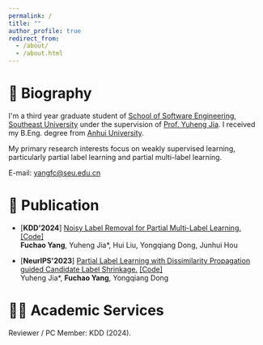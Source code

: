 ```yaml
---
permalink: /
title: ""
author_profile: true
redirect_from: 
  - /about/
  - /about.html
---
```


# 🎈 Biography

I'm a third year graduate student of [School of Software Engineering](https://cose.seu.edu.cn/), [Southeast University](https://www.seu.edu.cn/) under the supervision of [Prof. Yuheng Jia](https://jyh-learning.github.io/index.html). I received my B.Eng. degree from [Anhui University](https://www.ahu.edu.cn/).

My primary research interests focus on weakly supervised learning, particularly partial label learning and partial multi-label learning.

E-mail: <yangfc@seu.edu.cn>

# 📝 Publication

- [**KDD'2024**] [Noisy Label Removal for Partial Multi-Label Learning.](https://dl.acm.org/doi/abs/10.1145/3637528.3671677) [[Code]](https://github.com/Yangfc-ML/NLR)\
  **Fuchao Yang**, Yuheng Jia*, Hui Liu, Yongqiang Dong, Junhui Hou
  

- [**NeurIPS'2023**] [Partial Label Learning with Dissimilarity Propagation guided Candidate Label Shrinkage.](https://proceedings.neurips.cc/paper_files/paper/2023/hash/6b97236d90d945be7c58268207a14f4f-Abstract-Conference.html) [[Code]](https://github.com/Yangfc-ML/DPCLS)\
Yuheng Jia*, **Fuchao Yang**, Yongqiang Dong


# 👨‍💻 Academic Services

Reviewer / PC Member: KDD (2024).